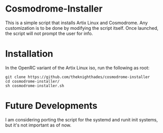 # Cosmodrome-Installer

This is a simple script that installs Artix Linux and Cosmodrome.
Any customization is to be done by modifying the script itself. Once launched, the script will not prompt the user for info.

# Installation

In the OpenRC variant of the Artix Linux iso, run the following as root:

```
git clone https://github.com/theknighthades/cosmodrome-installer
cd cosmodrome-installer/
sh cosmodrome-installer.sh

```

# Future Developments

I am considering porting the script for the systemd and runit init systems, but it's not important as of now.
